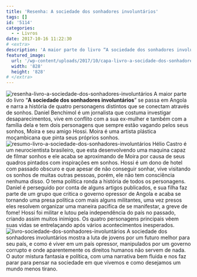 ```yaml
---
title: 'Resenha: A sociedade dos sonhadores involuntários'
tags: []
id: '5114'
categories:
  - - Livros
date: 2017-10-16 11:22:30
# <extra>
description: 'A maior parte do livro “A sociedade dos sonhadores involuntários” se passa em Angola e narra a história de quatro personagens distintos que se conectam através de sonhos. Daniel Benchimol é um jornalista que costuma investigar desaparecimentos, vive em conflito com a sua ex-mulher e também com a família dela e tem dois personagens que sempre estão vagando pelos seus sonhos, Moira e seu amigo Hossi. Moira é uma artista plástica moçambicana que pinta seus próprios sonhos. Hélio Castro é um neurocientista brasileiro, que esta desenvolvendo uma maquina capaz de filmar sonhos e ele acaba se aproximando de Moira por causa de seus quadros pintados com inspirações em sonhos. Hossi é um dono de hotel com passado obscuro e que apesar de não conseguir sonhar, vive visitando os sonhos de muitas outras pessoas, porém, ele não tem consciência nenhuma disso. &hellip;'
featured_image: 
  url: '/wp-content/uploads/2017/10/capa-livro-a-socidade-dos-sonhadores-involuntários.jpg'
  width: '828'
  height: '828'
# </extra>
---
```


![resenha-livro-a-sociedade-dos-sonhadores-involuntários ](/wp-content/uploads/2017/10/capa-livro-a-socidade-dos-sonhadores-involuntários.jpg) A maior parte do livro “**A sociedade dos sonhadores involuntários**” se passa em Angola e narra a história de quatro personagens distintos que se conectam através de sonhos. Daniel Benchimol é um jornalista que costuma investigar desaparecimentos, vive em conflito com a sua ex-mulher e também com a família dela e tem dois personagens que sempre estão vagando pelos seus sonhos, Moira e seu amigo Hossi. Moira é uma artista plástica moçambicana que pinta seus próprios sonhos. ![resumo-livro-a-sociedade-dos-sonhadores-involuntários ](/wp-content/uploads/2017/10/lombada-livro-a-sociedade-dos-sonhadores-involuntários.jpg) Hélio Castro é um neurocientista brasileiro, que esta desenvolvendo uma maquina capaz de filmar sonhos e ele acaba se aproximando de Moira por causa de seus quadros pintados com inspirações em sonhos. Hossi é um dono de hotel com passado obscuro e que apesar de não conseguir sonhar, vive visitando os sonhos de muitas outras pessoas, porém, ele não tem consciência nenhuma disso. O tema política ronda a história de todos os personagens. Daniel é perseguido por conta de alguns artigos publicados, e sua filha faz parte de um grupo que critica o governo opressor de Angola e acaba se tornando uma presa política com mais alguns militantes, uma vez presos eles resolvem organizar uma maneira pacifica de se manifestar, a greve de fome! Hossi foi militar e lutou pela independência do país no passado, criando assim muitos inimigos. Os quatro personagens principais vêem suas vidas se entrelaçando após vários acontecimentos inesperados. ![livro-sociedade-dos-sonhadores-involuntários](/wp-content/uploads/2017/10/resenha-a-sociedade-dos-sonhadores-involuntários.jpg) A sociedade dos sonhadores involuntários mostra a luta de jovens por um futuro melhor para seu país, e como é viver em um país opressor, manipulados por um governo corrupto e onde aparentemente os direitos humanos não servem de nada. O autor mistura fantasia e política, com uma narrativa bem fluida e nos faz parar para pensar na sociedade em que vivemos e como desejamos um mundo menos tirano.
